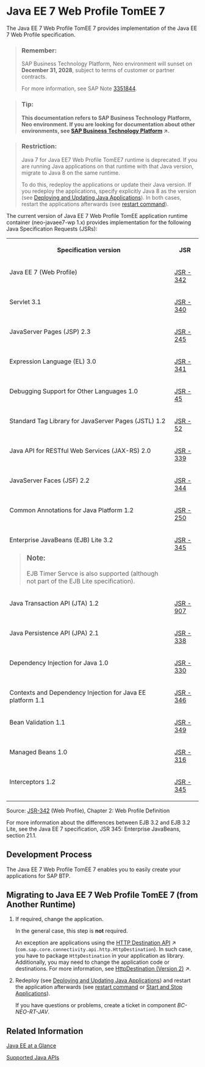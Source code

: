 <!-- loiof177a15bab8c47168cbcf471b7726f78 -->

# Java EE 7 Web Profile TomEE 7

The Java EE 7 Web Profile TomEE 7 provides implementation of the Java EE 7 Web Profile specification.

> ### Remember:  
> SAP Business Technology Platform, Neo environment will sunset on **December 31, 2028**, subject to terms of customer or partner contracts.
> 
> For more information, see SAP Note [3351844](https://me.sap.com/notes/3351844).

> ### Tip:  
> **This documentation refers to SAP Business Technology Platform, Neo environment. If you are looking for documentation about other environments, see [SAP Business Technology Platform](https://help.sap.com/viewer/65de2977205c403bbc107264b8eccf4b/Cloud/en-US/6a2c1ab5a31b4ed9a2ce17a5329e1dd8.html "SAP Business Technology Platform (SAP BTP) is an integrated offering comprised of four technology portfolios: database and data management, application development and integration, analytics, and intelligent technologies. The platform offers users the ability to turn data into business value, compose end-to-end business processes, and build and extend SAP applications quickly.") :arrow_upper_right:.**

> ### Restriction:  
> Java 7 for Java EE7 Web Profile TomEE7 runtime is deprecated. If you are running Java applications on that runtime with that Java version, migrate to Java 8 on the same runtime.
> 
> To do this, redeploy the applications or update their Java version. If you redeploy the applications, specify explicitly Java 8 as the version \(see [Deploying and Updating Java Applications](deploying-and-updating-java-applications-e5dfbc6.md)\). In both cases, restart the applications afterwards \(see [restart command](../50-administration-and-ops-neo/restart-7c0f7a1.md)\).

The current version of Java EE 7 Web Profile TomEE application runtime container \(neo-javaee7-wp 1.x\) provides implementation for the following Java Specification Requests \(JSRs\):


<table>
<tr>
<th valign="top">

Specification version



</th>
<th valign="top">

JSR



</th>
</tr>
<tr>
<td valign="top">

Java EE 7 \(Web Profile\)



</td>
<td valign="top">

[JSR - 342](https://jcp.org/en/jsr/detail?id=342)



</td>
</tr>
<tr>
<td valign="top">

Servlet 3.1



</td>
<td valign="top">

[JSR - 340](http://jcp.org/en/jsr/detail?id=340)



</td>
</tr>
<tr>
<td valign="top">

JavaServer Pages \(JSP\) 2.3



</td>
<td valign="top">

[JSR - 245](http://jcp.org/en/jsr/detail?id=245)



</td>
</tr>
<tr>
<td valign="top">

Expression Language \(EL\) 3.0



</td>
<td valign="top">

[JSR - 341](http://jcp.org/en/jsr/detail?id=341)



</td>
</tr>
<tr>
<td valign="top">

Debugging Support for Other Languages 1.0



</td>
<td valign="top">

[JSR - 45](http://jcp.org/en/jsr/detail?id=45)



</td>
</tr>
<tr>
<td valign="top">

Standard Tag Library for JavaServer Pages \(JSTL\) 1.2



</td>
<td valign="top">

[JSR - 52](http://www.jcp.org/en/jsr/detail?id=52)



</td>
</tr>
<tr>
<td valign="top">

Java API for RESTful Web Services \(JAX-RS\) 2.0



</td>
<td valign="top">

[JSR - 339](http://jcp.org/en/jsr/detail?id=339)



</td>
</tr>
<tr>
<td valign="top">

JavaServer Faces \(JSF\) 2.2



</td>
<td valign="top">

[JSR - 344](http://jcp.org/en/jsr/detail?id=344)



</td>
</tr>
<tr>
<td valign="top">

Common Annotations for Java Platform 1.2



</td>
<td valign="top">

[JSR - 250](http://jcp.org/en/jsr/detail?id=250)



</td>
</tr>
<tr>
<td valign="top">

Enterprise JavaBeans \(EJB\) Lite 3.2

> ### Note:  
> EJB Timer Servce is also supported \(although not part of the EJB Lite specification\).



</td>
<td valign="top">

[JSR - 345](http://jcp.org/en/jsr/detail?id=345)



</td>
</tr>
<tr>
<td valign="top">

Java Transaction API \(JTA\) 1.2



</td>
<td valign="top">

[JSR - 907](http://jcp.org/en/jsr/detail?id=907)



</td>
</tr>
<tr>
<td valign="top">

Java Persistence API \(JPA\) 2.1



</td>
<td valign="top">

[JSR - 338](http://jcp.org/en/jsr/detail?id=338)



</td>
</tr>
<tr>
<td valign="top">

Dependency Injection for Java 1.0



</td>
<td valign="top">

[JSR - 330](http://www.jcp.org/en/jsr/detail?id=330)



</td>
</tr>
<tr>
<td valign="top">

Contexts and Dependency Injection for Java EE platform 1.1



</td>
<td valign="top">

[JSR - 346](http://jcp.org/en/jsr/detail?id=346)



</td>
</tr>
<tr>
<td valign="top">

Bean Validation 1.1



</td>
<td valign="top">

[JSR - 349](http://jcp.org/en/jsr/detail?id=349)



</td>
</tr>
<tr>
<td valign="top">

Managed Beans 1.0



</td>
<td valign="top">

[JSR - 316](http://jcp.org/en/jsr/detail?id=316)



</td>
</tr>
<tr>
<td valign="top">

Interceptors 1.2



</td>
<td valign="top">

[JSR - 345](http://jcp.org/en/jsr/detail?id=345)



</td>
</tr>
</table>

Source: [JSR-342](http://jcp.org/en/jsr/detail?id=342) \(Web Profile\), Chapter 2: Web Profile Definition

For more information about the differences between EJB 3.2 and EJB 3.2 Lite, see the Java EE 7 specification, JSR 345: Enterprise JavaBeans, section 21.1.



<a name="loiof177a15bab8c47168cbcf471b7726f78__section_6E56F5A283004681B3B03A5F19768C90"/>

## Development Process

The Java EE 7 Web Profile TomEE 7 enables you to easily create your applications for SAP BTP.



<a name="loiof177a15bab8c47168cbcf471b7726f78__section_kkx_tmh_smb"/>

## Migrating to Java EE 7 Web Profile TomEE 7 \(from Another Runtime\)

1.  If required, change the application.

    In the general case, this step is **not** required.

    An exception are applications using the [HTTP Destination API](https://help.sap.com/viewer/b865ed651e414196b39f8922db2122c7/Cloud/en-US/462dbffef4614044b5c727c9de37672e.html "All connectivity API packages are visible by default from all Web applications. Applications can consume the destinations via a JNDI lookup.") :arrow_upper_right: \(`com.sap.core.connectivity.api.http.HttpDestination`\). In such case, you have to package `HttpDestination` in your application as library. Additionally, you may need to change the application code or destinations. For more information, see [HttpDestination (Version 2)](https://help.sap.com/viewer/b865ed651e414196b39f8922db2122c7/Cloud/en-US/c2a0d33bbc464b8fae30fed707ae9034.html "Use the current HttpDestination library version available for the Connectivity service.") :arrow_upper_right:.

2.  Redeploy \(see [Deploying and Updating Java Applications](deploying-and-updating-java-applications-e5dfbc6.md)\) and restart the application afterwards \(see [restart command](../50-administration-and-ops-neo/restart-7c0f7a1.md) or [Start and Stop Applications](../50-administration-and-ops-neo/start-and-stop-applications-7612f03.md)\).

    If you have questions or problems, create a ticket in component *BC-NEO-RT-JAV*.




<a name="loiof177a15bab8c47168cbcf471b7726f78__section_6426FC0C57E344BA97905F08109309ED"/>

## Related Information

[Java EE at a Glance](http://www.oracle.com/technetwork/java/javaee/overview/index.html) 

[Supported Java APIs](supported-java-apis-e836a95.md)

